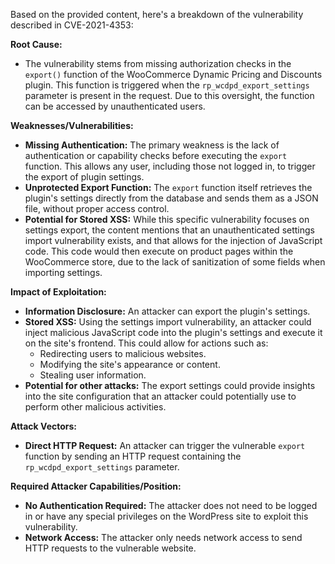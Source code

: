 Based on the provided content, here's a breakdown of the vulnerability described in CVE-2021-4353:

**Root Cause:**

*   The vulnerability stems from missing authorization checks in the `export()` function of the WooCommerce Dynamic Pricing and Discounts plugin. This function is triggered when the `rp_wcdpd_export_settings` parameter is present in the request. Due to this oversight, the function can be accessed by unauthenticated users.

**Weaknesses/Vulnerabilities:**

*   **Missing Authentication:** The primary weakness is the lack of authentication or capability checks before executing the `export` function. This allows any user, including those not logged in, to trigger the export of plugin settings.
*   **Unprotected Export Function:** The `export` function itself retrieves the plugin's settings directly from the database and sends them as a JSON file, without proper access control.
*   **Potential for Stored XSS:** While this specific vulnerability focuses on settings export, the content mentions that an unauthenticated settings import vulnerability exists, and that allows for the injection of JavaScript code. This code would then execute on product pages within the WooCommerce store, due to the lack of sanitization of some fields when importing settings.

**Impact of Exploitation:**

*   **Information Disclosure:** An attacker can export the plugin's settings.
*   **Stored XSS:** Using the settings import vulnerability, an attacker could inject malicious JavaScript code into the plugin's settings and execute it on the site's frontend. This could allow for actions such as:
    *   Redirecting users to malicious websites.
    *   Modifying the site's appearance or content.
    *   Stealing user information.
*   **Potential for other attacks:** The export settings could provide insights into the site configuration that an attacker could potentially use to perform other malicious activities.

**Attack Vectors:**

*   **Direct HTTP Request:** An attacker can trigger the vulnerable `export` function by sending an HTTP request containing the `rp_wcdpd_export_settings` parameter.

**Required Attacker Capabilities/Position:**

*   **No Authentication Required:** The attacker does not need to be logged in or have any special privileges on the WordPress site to exploit this vulnerability.
*   **Network Access:** The attacker only needs network access to send HTTP requests to the vulnerable website.